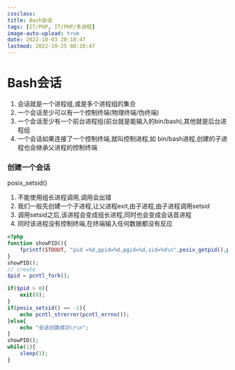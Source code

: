 ```yaml
---
cssclass:
title: Bash会话
tags: [IT/PHP, IT/PHP/多进程]
image-auto-upload: true
date: 2022-10-03 20:18:47
lastmod: 2022-10-25 08:10:47
---
```

# Bash会话

1.  会话就是一个进程组,或是多个进程组的集合
2.  一个会话至少可以有一个控制终端(物理终端/伪终端)
3.  一个会话至少有一个前台进程组(前台就是能输入的bin/bash),其他就是后台进程组
4.  一个会话如果连接了一个控制终端,就叫控制进程,如 bin/bash进程,创建的子进程也会继承父进程的控制终端

### 创建一个会话

posix_setsid()

1.  不能使用组长进程调用,调用会出错
2.  我们一般先创建一个子进程,让父进程exit,由子进程,由子进程调用setsid
3.  调用setsid之后,该进程会变成组长进程,同时也会变成会话首进程
4.  同时该进程没有控制终端,在终端输入任何数据都没有反应

```PHP
<?php
function showPID(){
    fprintf(STDOUT, "pid =%d,ppid=%d,pgid=%d,sid=%d\n",posix_getpid(),posix_getppid(),posix_getpgid(posix_getpid()),posix_getsid(posix_getpid()));
}
showPID();
// create
$pid = pcntl_fork();

if($pid > 0){
    exit(0);
}
if(posix_setsid() == -1){
    echo pcntl_strerror(pcntl_errno());
}else{
    echo "会话创建成功\r\n";
}
showPID();
while(1){
    sleep(1);
}
```